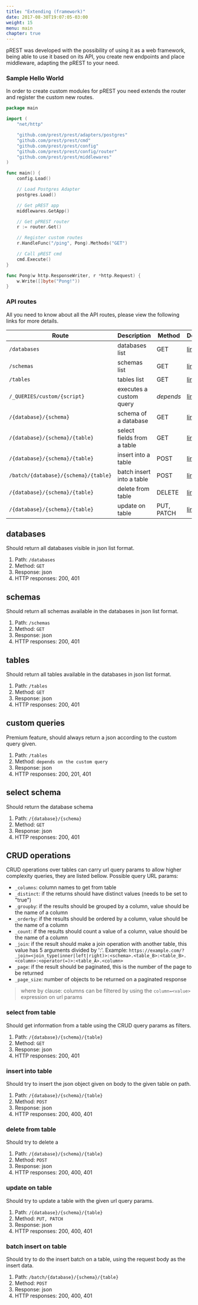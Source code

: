 ```yaml
---
title: "Extending (framework)"
date: 2017-08-30T19:07:05-03:00
weight: 15
menu: main
chapter: true
---
```


pREST was developed with the possibility of using it as a web framework, being able to use it based on its API, you create new endpoints and place middleware, adapting the pREST to your need.

### Sample Hello World

In order to create custom modules for pREST you need extends the router and register the custom new routes.

```go
package main

import (
	"net/http"

	"github.com/prest/prest/adapters/postgres"
	"github.com/prest/prest/cmd"
	"github.com/prest/prest/config"
	"github.com/prest/prest/config/router"
	"github.com/prest/prest/middlewares"
)

func main() {
	config.Load()

	// Load Postgres Adapter
	postgres.Load()

	// Get pREST app
	middlewares.GetApp()

	// Get pPREST router
	r := router.Get()

	// Register custom routes
	r.HandleFunc("/ping", Pong).Methods("GET")

	// Call pREST cmd
	cmd.Execute()
}

func Pong(w http.ResponseWriter, r *http.Request) {
	w.Write([]byte("Pong!"))
}
```

### API routes

All you need to know about all the API routes, please view the following links for more details.

| Route | Description | Method | Details |
| ----------- | ----------- | ----------- | ----------- |
| `/databases` | databases list | GET | [link](#databases) |
| `/schemas` | schemas list | GET | [link](#schemas) |
| `/tables` | tables list | GET | [link](#tables) |
| `/_QUERIES/custom/{script}` | executes a custom query | *depends* | [link](#custom-queries) |
| `/{database}/{schema}` | schema of a database | GET | [link](#select-schema) |
| `/{database}/{schema}/{table}` | select fields from a table | GET | [link](#select-from-table) |
| `/{database}/{schema}/{table}` | insert into a table | POST | [link](#insert-into-table) |
| `/batch/{database}/{schema}/{table}` | batch insert into a table | POST | [link](#batch-insert-on-table) |
| `/{database}/{schema}/{table}` | delete from table | DELETE | [link](#delete-from-table) |
| `/{database}/{schema}/{table}` | update on table | PUT, PATCH | [link](#update-on-table) |

## databases

Should return all databases visible in json list format.

1. Path: `/databases`
2. Method: `GET`
3. Response: json
4. HTTP responses: 200, 401

## schemas

Should return all schemas available in the databases in json list format.

1. Path: `/schemas`
2. Method: `GET`
3. Response: json
4. HTTP responses: 200, 401


## tables

Should return all tables available in the databases in json list format.

1. Path: `/tables`
2. Method: `GET`
3. Response: json
4. HTTP responses: 200, 401

## custom queries

Premium feature, should always return a json according to the custom query given.

1. Path: `/tables`
2. Method: `depends on the custom query`
3. Response: json
4. HTTP responses: 200, 201, 401

## select schema

Should return the database schema

1. Path: `/{database}/{schema}`
2. Method: `GET`
3. Response: json
4. HTTP responses: 200, 401

## CRUD operations

CRUD operations over tables can carry url query params to allow higher complexity queries, they are listed bellow. Possible query URL params:

- `_columns`: column names to get from table
- `_distinct`: if the returns should have distinct values (needs to be set to "true")
- `_groupby`: if the results should be grouped by a column, value should be the name of a column
- `_orderby`: if the results should be ordered by a column, value should be the name of a column
- `_count`: if the results should count a value of a column, value should be the name of a column
- `_join`: if the result should make a join operation with another table, this value has 5 arguments divided by ':'. Example: `https://example.com/?_join=<join_type(inner|left|right)>:<schema>.<table_B>:<table_B>.<column>:<operator(=)>:<table_A>.<column>`
- `_page`: if the result should be paginated, this is the number of the page to be returned
- `_page_size`: number of objects to be returned on a paginated response


> where by clause:
> columns can be filtered by using the `column=<value>` expression on url params


### select from table

Should get information from a table using the CRUD query params as filters.

1. Path: `/{database}/{schema}/{table}`
2. Method: `GET`
3. Response: json
4. HTTP responses: 200, 401

### insert into table

Should try to insert the json object given on body to the given table on path.

1. Path: `/{database}/{schema}/{table}`
2. Method: `POST`
3. Response: json
4. HTTP responses: 200, 400, 401

### delete from table

Should try to delete a 

1. Path: `/{database}/{schema}/{table}`
2. Method: `POST`
3. Response: json
4. HTTP responses: 200, 400, 401

### update on table

Should try to update a table with the given url query params.

1. Path: `/{database}/{schema}/{table}`
2. Method: `PUT, PATCH`
3. Response: json
4. HTTP responses: 200, 400, 401

### batch insert on table

Should try to do the insert batch on a table, using the request body as the insert data.

1. Path: `/batch/{database}/{schema}/{table}`
2. Method: `POST`
3. Response: json
4. HTTP responses: 200, 400, 401
